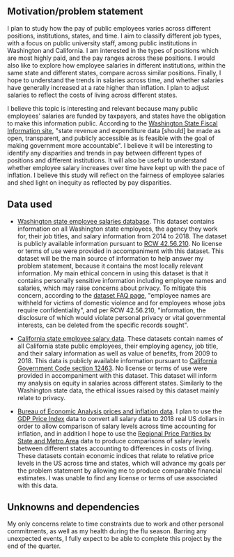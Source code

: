 ## Motivation/problem statement

I plan to study how the pay of public employees varies across different positions, institutions, states, and time. 
I aim to classify different job types, with a focus on public university staff, among public institutions in Washington and California. I am interested in the types of positions which are most highly paid, and the pay ranges across these positions. I would also like to explore how employee salaries in different institutions, within the same state and different states, compare across similar positions. Finally, I hope to understand the trends in salaries across time, and whether salaries have generally increased at a rate higher than inflation. I plan to adjust salaries to reflect the costs of living across different states. 

I believe this topic is interesting and relevant because many public employees' salaries are funded by taxpayers, and states have the obligation to make this information public. According to the [Washington State Fiscal Information site](http://fiscal.wa.gov/supporta.aspx), "state revenue and expenditure data [should] be made as open, transparent, and publicly accessible as is feasible with the goal of making government more accountable". I believe it will be interesting to identify any disparities and trends in pay between different types of positions and different institutions. It will also be useful to understand whether employee salary increases over time have kept up with the pace of inflation. I believe this study will  reflect on the fairness of employee salaries and shed light on inequity as reflected by pay disparities.



## Data used

- [Washington state employee salaries database](http://fiscal.wa.gov/Salaries.aspx). 
This dataset contains information on all Washington state employees, the agency they work for, their job titles, and salary information from 2014 to 2018. The dataset is publicly available information pursuant to [RCW 42.56.210](https://app.leg.wa.gov/RCW/default.aspx?cite=42.56.210). No license or terms of use were provided in accompaniment with this dataset. This dataset will be the main source of information to help answer my problem statement, because it contains the most locally relevant information. My main ethical concern in using this dataset is that it contains personally sensitive information including employee names and salaries, which may raise concerns about privacy. To mitigate this concern, according to the [dataset FAQ page](http://fiscal.wa.gov/SalaryDataFAQ.pdf), "employee names are withheld for victims of domestic violence and for employees whose jobs require confidentiality", and per RCW 42.56.210, "information, the disclosure of which would violate personal privacy or vital governmental interests, can be deleted from the specific records sought".

- [California state employee salary data](https://publicpay.ca.gov/Reports/RawExport.aspx).
These datasets contain names of all California state public employees, their employing agency, job title, and their salary information as well as value of benefits, from 2009 to 2018. This data is publicly available information pursuant to [California Government Code section 12463](https://leginfo.legislature.ca.gov/faces/codes_displaySection.xhtml?lawCode=GOV&sectionNum=12463). No license or terms of use were provided in accompaniment with this dataset. This dataset will inform my analysis on equity in salaries across different states. Similarly to the Washington state data, the ethical issues raised by this dataset mainly relate to privacy. 

- [Bureau of Economic Analysis prices and inflation data](https://www.bea.gov/data/prices-inflation). I plan to use the [GDP Price Index](https://www.bea.gov/data/prices-inflation/gdp-price-index) data to convert all salary data to 2018 real US dollars in order to allow comparison of salary levels across time accounting for inflation, and in addition I hope to use the [Regional Price Parities by State and Metro Area](https://www.bea.gov/data/prices-inflation/regional-price-parities-state-and-metro-area) data to produce comparisons of salary levels between different states accounting to differences in costs of living. These datasets contain economic indices that relate to relative price levels in the US across time and states, which will advance my goals per the problem statement by allowing me to produce comparable financial estimates. I was unable to find any license or terms of use associated with this data.



## Unknowns and dependencies

My only concerns relate to time constraints due to work and other personal commitments, as well as my health during the flu season. Barring any unexpected events, I fully expect to be able to complete this project by the end of the quarter.
